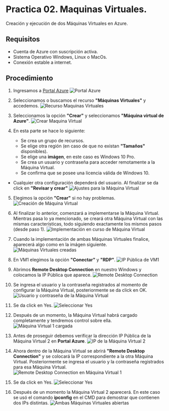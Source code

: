 # Practica 02. Maquinas Virtuales.

Creación y ejecución de dos Máquinas Virtuales en Azure.

## Requisitos

- Cuenta de Azure con suscripción activa.
- Sistema Operativo Windows, Linux o MacOs.
- Conexión estable a internet.

## Procedimiento

1. Ingresamos a [Portal Azure](https://portal.azure.com)
   ![Portal Azure](imagenes/1.png)

2. Seleccionamos o buscamos el recurso **"Máquinas Virtuales"** y accedemos.
   ![Recurso Maquinas Virtuales](imagenes/2.png)

3. Seleccionamos la opción **"Crear"** y seleccionamos **"Máquina virtual de Azure"**.
   ![Crear Maquina Virtual](imagenes/3.png)

4. En esta parte se hace lo siguiente:
   - Se crea un grupo de recursos.
   - Se elige otra región (en caso de que no existan **"Tamaños"** disponibles).
   - Se elige una **imágen**, en este caso es Windows 10 Pro.
   - Se crea un usuario y contraseña para acceder remotamente a la Máquina Virtual.
   - Se confirma que se posee una licencia válida de Windows 10.

- Cualquier otra configuración dependerá del usuario.
  Al finalizar se da click en **"Revisar y crear"**
  ![Ajustes para la Máquina Virtual](imagenes/4.png)

5. Elegimos la opción **"Crear"** si no hay problemas.
   ![Creación de Máquina Virtual](imagenes/5.png)

6. Al finalizar lo anterior, comenzará a implementarse la Máquina Virtual. Mientras pasa lo ya mencionado, se creará otra Máquina Virtual con las mismas características, todo siguiendo exactamente los mismos pasos (desde paso 1).
   ![Implementación en curso de Máquina Virtual](imagenes/6.png)

7. Cuando la implementación de ambas Máquinas Virtuales finalice, aparecerá algo como en la imágen siguiente.
   ![Máquinas Virtuales creadas](imagenes/7.png)

8. En VM1 elegimos la opción **"Conectar"** y **"RDP"**.
   ![IP Pública de VM1](imagenes/8.png)

9. Abrimos **Remote Desktop Connection** en nuestro Windows y colocamos la IP Pública que aparece.
   ![Remote Desktop Connection](imagenes/9.png)

10. Se ingresa el usuario y la contraseña registrados al momento de configurar la Máquina Virtual, posteriormente se da click en OK.
    ![Usuario y contraseña de la Máquina Virtual](imagenes/10.png)

11. Se da click en Yes.
    ![Seleccionar Yes](imagenes/11.png)

12. Después de un momento, la Máquina Virtual habrá cargado completamente y tendremos control sobre ella.
    ![Máquina Virtual 1 cargada](imagenes/12.png)

13. Antes de proseguir debemos verificar la dirección IP Pública de la Máquina Virtual 2 en **Portal Azure**.
    ![IP de la Máquina Virtual 2](imagenes/13.png)

14. Ahora dentro de la Máquina Virtual se abrirá **"Remote Desktop Connection"** y se colocará la IP correspondiente a la otra Máquina Virtual. Posteriormente se ingresa el usuario y la contraseña registrados para esa Máquina Virtual.
    ![Remote Desktop Connection en Máquina Virtual 1](imagenes/14.png)

15. Se da click en Yes.
    ![Seleccionar Yes](imagenes/15.png)

16. Después de un momento la Máquina Virtual 2 aparecerá. En este caso se usó el comando **ipconfig** en el CMD para demostrar que contienen dos IPs distintas.
    ![Ambas Máquinas Virtuales abiertas](imagenes/16.png)
